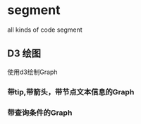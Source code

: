# segment
all kinds of code segment

## D3 绘图
使用d3绘制Graph 
### 带tip,带箭头，带节点文本信息的Graph


### 带查询条件的Graph 


